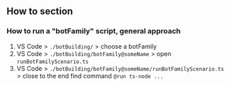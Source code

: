 ## How to section

### How to run a "botFamily" script, general approach

1. VS Code > `./botBuilding/` > choose a botFamily
2. VS Code > `./botBuilding/botFamily@someName` > open `runBotFamilyScenario.ts`
3. VS Code > `./botBuilding/botFamily@someName/runBotFamilyScenario.ts` > close to the end find command `@run ts-node ...`
